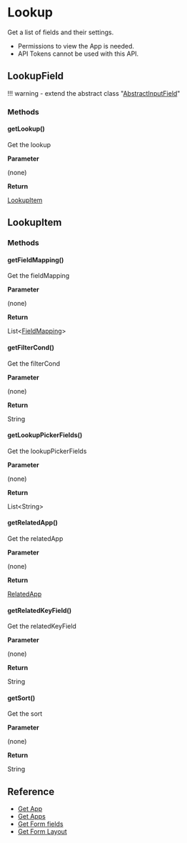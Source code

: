 # Lookup

Get a list of fields and their settings.

- Permissions to view the App is needed.
- API Tokens cannot be used with this API.

## LookupField

!!! warning
    - extend the abstract class  "[AbstractInputField](../form-fields-input/#abstractinputfield.md)"

### Methods

#### getLookup()

Get the lookup

**Parameter**

(none)

**Return**

[LookupItem](#lookupitem)

## LookupItem

### Methods

#### getFieldMapping()

Get the fieldMapping

**Parameter**

(none)

**Return**

List<[FieldMapping](../../form-fields/#fieldmapping.md)\>

#### getFilterCond()

Get the filterCond

**Parameter**

(none)

**Return**

String

#### getLookupPickerFields()

Get the lookupPickerFields

**Parameter**

(none)

**Return**

List<String\>

#### getRelatedApp()

Get the relatedApp

**Parameter**

(none)

**Return**

[RelatedApp](.../../../form-fields-related_record/#relatedapp.md)

#### getRelatedKeyField()

Get the relatedKeyField

**Parameter**

(none)

**Return**

String

#### getSort()

Get the sort

**Parameter**

(none)

**Return**

String

## Reference

- [Get App](https://developer.kintone.io/hc/en-us/articles/212494888)
- [Get Apps](https://developer.kintone.io/hc/en-us/articles/115005336727)
- [Get Form fields](https://developer.kintone.io/hc/en-us/articles/115005509288)
- [Get Form Layout](https://developer.kintone.io/hc/en-us/articles/115005509068)